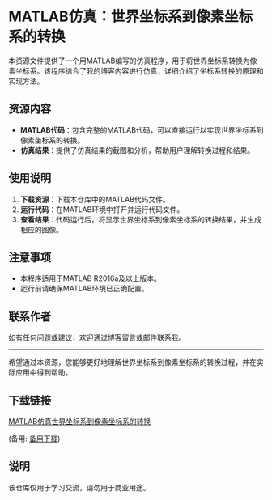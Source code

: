 # MATLAB仿真：世界坐标系到像素坐标系的转换

本资源文件提供了一个用MATLAB编写的仿真程序，用于将世界坐标系转换为像素坐标系。该程序结合了我的博客内容进行仿真，详细介绍了坐标系转换的原理和实现方法。

## 资源内容

- **MATLAB代码**：包含完整的MATLAB代码，可以直接运行以实现世界坐标系到像素坐标系的转换。
- **仿真结果**：提供了仿真结果的截图和分析，帮助用户理解转换过程和结果。

## 使用说明

1. **下载资源**：下载本仓库中的MATLAB代码文件。
2. **运行代码**：在MATLAB环境中打开并运行代码文件。
3. **查看结果**：代码运行后，将显示世界坐标系到像素坐标系的转换结果，并生成相应的图像。

## 注意事项

- 本程序适用于MATLAB R2016a及以上版本。
- 运行前请确保MATLAB环境已正确配置。

## 联系作者

如有任何问题或建议，欢迎通过博客留言或邮件联系我。

---

希望通过本资源，您能够更好地理解世界坐标系到像素坐标系的转换过程，并在实际应用中得到帮助。

## 下载链接
[MATLAB仿真世界坐标系到像素坐标系的转换](https://pan.quark.cn/s/7b8642cfbc34) 

(备用: [备用下载](https://pan.baidu.com/s/1sedhYYKO73xx11mQVmSO7A?pwd=1234))

## 说明

该仓库仅用于学习交流，请勿用于商业用途。
